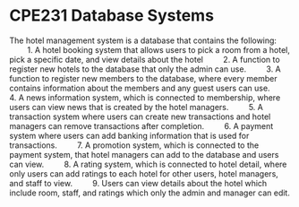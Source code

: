 # CPE231 Database Systems
The hotel management system is a database that contains the following:
   1. A hotel booking system that allows users to pick a room from a hotel, pick a specific date, and view details about the hotel
   2. A function to register new hotels to the database that only the admin can use.
   3. A function to register new members to the database, where every member contains information about the members and any guest users can use.
   4. A news information system, which is connected to membership, where users can view news that is created by the hotel managers.
   5. A transaction system where users can create new transactions and hotel managers can remove transactions after completion.
   6. A payment system where users can add banking information that is used for transactions.
   7. A promotion system, which is connected to the payment system, that hotel managers can add to the database and users can view.
   8. A rating system, which is connected to hotel detail, where only users can add ratings to each hotel for other users, hotel managers, and staff to view.
   9. Users can view details about the hotel which include room, staff, and ratings which only the admin and manager can edit.